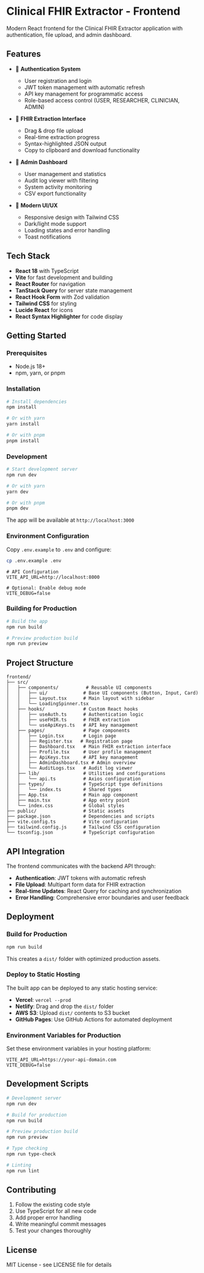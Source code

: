 # Clinical FHIR Extractor - Frontend

Modern React frontend for the Clinical FHIR Extractor application with authentication, file upload, and admin dashboard.

## Features

- 🔐 **Authentication System**
  - User registration and login
  - JWT token management with automatic refresh
  - API key management for programmatic access
  - Role-based access control (USER, RESEARCHER, CLINICIAN, ADMIN)

- 📄 **FHIR Extraction Interface**
  - Drag & drop file upload
  - Real-time extraction progress
  - Syntax-highlighted JSON output
  - Copy to clipboard and download functionality

- 👑 **Admin Dashboard**
  - User management and statistics
  - Audit log viewer with filtering
  - System activity monitoring
  - CSV export functionality

- 🎨 **Modern UI/UX**
  - Responsive design with Tailwind CSS
  - Dark/light mode support
  - Loading states and error handling
  - Toast notifications

## Tech Stack

- **React 18** with TypeScript
- **Vite** for fast development and building
- **React Router** for navigation
- **TanStack Query** for server state management
- **React Hook Form** with Zod validation
- **Tailwind CSS** for styling
- **Lucide React** for icons
- **React Syntax Highlighter** for code display

## Getting Started

### Prerequisites

- Node.js 18+ 
- npm, yarn, or pnpm

### Installation

```bash
# Install dependencies
npm install

# Or with yarn
yarn install

# Or with pnpm
pnpm install
```

### Development

```bash
# Start development server
npm run dev

# Or with yarn
yarn dev

# Or with pnpm
pnpm dev
```

The app will be available at `http://localhost:3000`

### Environment Configuration

Copy `.env.example` to `.env` and configure:

```bash
cp .env.example .env
```

```env
# API Configuration
VITE_API_URL=http://localhost:8000

# Optional: Enable debug mode
VITE_DEBUG=false
```

### Building for Production

```bash
# Build the app
npm run build

# Preview production build
npm run preview
```

## Project Structure

```
frontend/
├── src/
│   ├── components/          # Reusable UI components
│   │   ├── ui/             # Base UI components (Button, Input, Card)
│   │   ├── Layout.tsx      # Main layout with sidebar
│   │   └── LoadingSpinner.tsx
│   ├── hooks/              # Custom React hooks
│   │   ├── useAuth.ts      # Authentication logic
│   │   ├── useFHIR.ts      # FHIR extraction
│   │   └── useApiKeys.ts   # API key management
│   ├── pages/              # Page components
│   │   ├── Login.tsx       # Login page
│   │   ├── Register.tsx   # Registration page
│   │   ├── Dashboard.tsx   # Main FHIR extraction interface
│   │   ├── Profile.tsx     # User profile management
│   │   ├── ApiKeys.tsx     # API key management
│   │   ├── AdminDashboard.tsx # Admin overview
│   │   └── AuditLogs.tsx   # Audit log viewer
│   ├── lib/                # Utilities and configurations
│   │   └── api.ts          # Axios configuration
│   ├── types/              # TypeScript type definitions
│   │   └── index.ts        # Shared types
│   ├── App.tsx             # Main app component
│   ├── main.tsx            # App entry point
│   └── index.css           # Global styles
├── public/                 # Static assets
├── package.json            # Dependencies and scripts
├── vite.config.ts          # Vite configuration
├── tailwind.config.js      # Tailwind CSS configuration
└── tsconfig.json           # TypeScript configuration
```

## API Integration

The frontend communicates with the backend API through:

- **Authentication**: JWT tokens with automatic refresh
- **File Upload**: Multipart form data for FHIR extraction
- **Real-time Updates**: React Query for caching and synchronization
- **Error Handling**: Comprehensive error boundaries and user feedback

## Deployment

### Build for Production

```bash
npm run build
```

This creates a `dist/` folder with optimized production assets.

### Deploy to Static Hosting

The built app can be deployed to any static hosting service:

- **Vercel**: `vercel --prod`
- **Netlify**: Drag and drop the `dist/` folder
- **AWS S3**: Upload `dist/` contents to S3 bucket
- **GitHub Pages**: Use GitHub Actions for automated deployment

### Environment Variables for Production

Set these environment variables in your hosting platform:

```env
VITE_API_URL=https://your-api-domain.com
VITE_DEBUG=false
```

## Development Scripts

```bash
# Development server
npm run dev

# Build for production
npm run build

# Preview production build
npm run preview

# Type checking
npm run type-check

# Linting
npm run lint
```

## Contributing

1. Follow the existing code style
2. Use TypeScript for all new code
3. Add proper error handling
4. Write meaningful commit messages
5. Test your changes thoroughly

## License

MIT License - see LICENSE file for details

